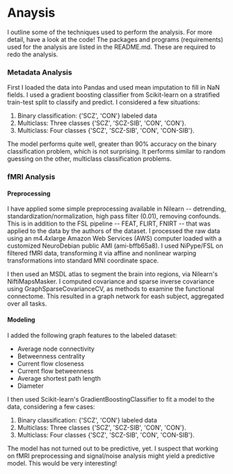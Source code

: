 # Anaysis

I outline some of the techniques used to perform the analysis.  For more detail,
have a look at the code!
The packages and programs (requirements) used for the analysis are listed in
the README.md. These are required to redo the analysis.

### Metadata Analysis

First I loaded the data into Pandas and used mean imputation to fill in NaN
fields.
I used a gradient boosting classifier from Scikit-learn on a stratified
train-test split to classify and predict.  I considered a few situations:

1. Binary classification: {'SCZ', 'CON'} labeled data
2. Multiclass: Three classes {'SCZ', 'SCZ-SIB', 'CON', 'CON'}.
3. Multiclass: Four classes {'SCZ', 'SCZ-SIB', 'CON', 'CON-SIB'}.

The model performs quite well, greater than 90% accuracy on the binary
classification problem,
which is not surprising.  It performs similar to random guessing on the other,
multiclass classification problems.


### fMRI Analysis

#### Preprocessing

I have applied some simple preprocessing available in Nilearn -- detrending,
standardization/normalization, high pass filter (0.01), removing confounds.
This is in addition to the FSL pipeline -- FEAT, FLIRT, FNIRT -- that was
applied to the data by the authors of the dataset.
I processed the raw data using an m4.4xlarge Amazon Web Services (AWS)
computer loaded with a customized NeuroDebian public AMI (ami-bffb65a8). I
used NiPype/FSL on filtered fMRI data, transforming it via affine and
nonlinear warping transformations into standard MNI coordinate space.

I then used an MSDL atlas to segment the brain into regions, via Nilearn's
NiftiMapsMasker.  I computed covariance and sparse inverse covariance using
GraphSparseCovarianceCV, as methods to examine the functional
connectome.  This resulted in a graph network for eash subject, aggregated
over all tasks.

#### Modeling

I added the following graph features to the labeled dataset:

* Average node connectivity
* Betweenness centrality
* Current flow closeness
* Current flow betweenness
* Average shortest path length
* Diameter

I then used Scikit-learn's GradientBoostingClassifier to fit a model to the
data, considering a few cases:

1. Binary classification: {'SCZ', 'CON'} labeled data
2. Multiclass: Three classes {'SCZ', 'SCZ-SIB', 'CON', 'CON'}.
3. Multiclass: Four classes {'SCZ', 'SCZ-SIB', 'CON', 'CON-SIB'}.

The model has not turned out to be predictive, yet.  I suspect that
working on fMRI preprocessing and signal/noise analysis might yield a
predictive model.  This would be very interesting!
